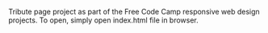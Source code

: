 Tribute page project as part of the Free Code Camp responsive web design projects. To open, simply open index.html file in browser.